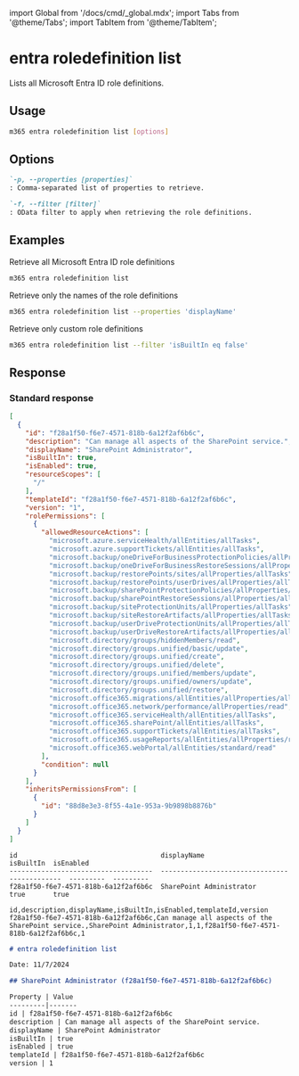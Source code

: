 <!-- DISCLAIMER: All secrets, passwords, and sensitive values in this document are examples only and not real credentials. -->
import Global from '/docs/cmd/_global.mdx';
import Tabs from '@theme/Tabs';
import TabItem from '@theme/TabItem';

# entra roledefinition list

Lists all Microsoft Entra ID role definitions.

## Usage

```sh
m365 entra roledefinition list [options]
```

## Options

```md definition-list
`-p, --properties [properties]`
: Comma-separated list of properties to retrieve.

`-f, --filter [filter]`
: OData filter to apply when retrieving the role definitions.
```

<Global />

## Examples

Retrieve all Microsoft Entra ID role definitions

```sh
m365 entra roledefinition list
```

Retrieve only the names of the role definitions

```sh
m365 entra roledefinition list --properties 'displayName'
```

Retrieve only custom role definitions

```sh
m365 entra roledefinition list --filter 'isBuiltIn eq false'
```

## Response

### Standard response

<Tabs>
  <TabItem value="JSON">

  ```json
  [
    {
      "id": "f28a1f50-f6e7-4571-818b-6a12f2af6b6c",
      "description": "Can manage all aspects of the SharePoint service.",
      "displayName": "SharePoint Administrator",
      "isBuiltIn": true,
      "isEnabled": true,
      "resourceScopes": [
        "/"
      ],
      "templateId": "f28a1f50-f6e7-4571-818b-6a12f2af6b6c",
      "version": "1",
      "rolePermissions": [
        {
          "allowedResourceActions": [
            "microsoft.azure.serviceHealth/allEntities/allTasks",
            "microsoft.azure.supportTickets/allEntities/allTasks",
            "microsoft.backup/oneDriveForBusinessProtectionPolicies/allProperties/allTasks",
            "microsoft.backup/oneDriveForBusinessRestoreSessions/allProperties/allTasks",
            "microsoft.backup/restorePoints/sites/allProperties/allTasks",
            "microsoft.backup/restorePoints/userDrives/allProperties/allTasks",
            "microsoft.backup/sharePointProtectionPolicies/allProperties/allTasks",
            "microsoft.backup/sharePointRestoreSessions/allProperties/allTasks",
            "microsoft.backup/siteProtectionUnits/allProperties/allTasks",
            "microsoft.backup/siteRestoreArtifacts/allProperties/allTasks",
            "microsoft.backup/userDriveProtectionUnits/allProperties/allTasks",
            "microsoft.backup/userDriveRestoreArtifacts/allProperties/allTasks",
            "microsoft.directory/groups/hiddenMembers/read",
            "microsoft.directory/groups.unified/basic/update",
            "microsoft.directory/groups.unified/create",
            "microsoft.directory/groups.unified/delete",
            "microsoft.directory/groups.unified/members/update",
            "microsoft.directory/groups.unified/owners/update",
            "microsoft.directory/groups.unified/restore",
            "microsoft.office365.migrations/allEntities/allProperties/allTasks",
            "microsoft.office365.network/performance/allProperties/read",
            "microsoft.office365.serviceHealth/allEntities/allTasks",
            "microsoft.office365.sharePoint/allEntities/allTasks",
            "microsoft.office365.supportTickets/allEntities/allTasks",
            "microsoft.office365.usageReports/allEntities/allProperties/read",
            "microsoft.office365.webPortal/allEntities/standard/read"
          ],
          "condition": null
        }
      ],
      "inheritsPermissionsFrom": [
        {
          "id": "88d8e3e3-8f55-4a1e-953a-9b9898b8876b"
        }
      ]
    }
  ]
  ```

  </TabItem>
  <TabItem value="Text">

  ```text
  id                                    displayName                                    isBuiltIn  isEnabled
  ------------------------------------  ---------------------------------------------  ---------  ---------
  f28a1f50-f6e7-4571-818b-6a12f2af6b6c  SharePoint Administrator                       true       true
  ```

  </TabItem>
  <TabItem value="CSV">

  ```csv
  id,description,displayName,isBuiltIn,isEnabled,templateId,version
  f28a1f50-f6e7-4571-818b-6a12f2af6b6c,Can manage all aspects of the SharePoint service.,SharePoint Administrator,1,1,f28a1f50-f6e7-4571-818b-6a12f2af6b6c,1
  ```

  </TabItem>
  <TabItem value="Markdown">

  ```md
  # entra roledefinition list

  Date: 11/7/2024

  ## SharePoint Administrator (f28a1f50-f6e7-4571-818b-6a12f2af6b6c)

  Property | Value
  ---------|-------
  id | f28a1f50-f6e7-4571-818b-6a12f2af6b6c
  description | Can manage all aspects of the SharePoint service.
  displayName | SharePoint Administrator
  isBuiltIn | true
  isEnabled | true
  templateId | f28a1f50-f6e7-4571-818b-6a12f2af6b6c
  version | 1
  ```

  </TabItem>
</Tabs>
